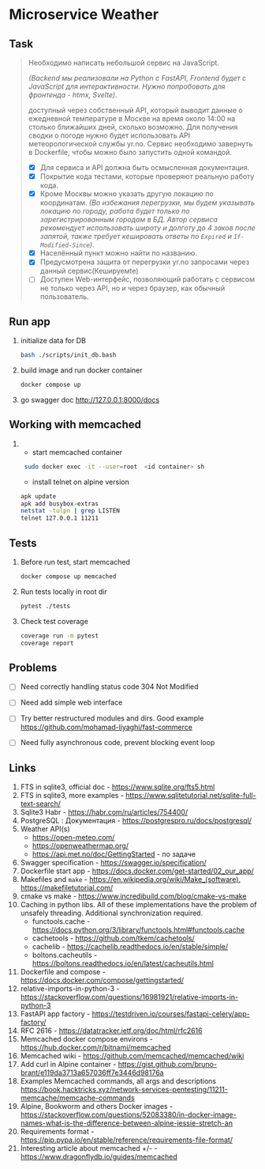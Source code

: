 # Microservice Weather

## Task

> Необходимо написать небольшой сервис на JavaScript.
> 
> _(Backend мы реализовали на Python с FastAPI, Frontend будет с JavaScript для интерактивности. 
> Нужно попробовать для фронтенда - htmx, Svelte)_.
> 
> доступный через собственный API, который выводит данные о ежедневной температуре в Москве 
> на время около 14:00 на столько ближайших дней, сколько возможно. Для получения сводки о погоде нужно будет
> использовать API метеорологической службы yr.no. Сервис необходимо завернуть в Dockerfile, чтобы можно было запустить 
> одной командой.
> 
> - [x] Для сервиса и API должна быть осмысленная документация.
> - [x] Покрытие кода тестами, которые проверяют реальную работу кода.
> - [x] Кроме Москвы можно указать другую локацию по координатам.
> _(Во избежания перегрузки, мы будем указывать локацию по городу, работа будет только по зарегистрированным 
> городам в БД. Автор сервиса рекомендует использовать широту и долготу до 4 заков после запятой, также требует
> кешировать ответы по `Expired` и `If-Modified-Since`)_.
> - [x] Населённый пункт можно найти по названию.
> - [x] Предусмотрена защита от перегрузки yr.no запросами через данный сервис(Кешируемte)
> - [ ] Доступен Web-интерфейс, позволяющий работать с сервисом не только через API, 
> но и через браузер, как обычный пользователь.


## Run app

1. initialize data for DB
   ```bash
   bash ./scripts/init_db.bash
   ```
2. build image and run docker container
   ```bash
   docker compose up
   ```
3. go swagger doc http://127.0.0.1:8000/docs


## Working with memcached

1. 
   - start memcached container
    ```bash
     sudo docker exec -it --user=root  <id container> sh
    ```
   - install telnet on alpine version
    ```bash
    apk update
    apk add busybox-extras
    netstat -tulpn | grep LISTEN
    telnet 127.0.0.1 11211
    ```

## Tests

1. Before run test, start memcached
    ```bash
    docker compose up memcached
    ```
    
2. Run tests locally in root dir
    ```bash
    pytest ./tests
    ```
3. Check test coverage
    ```bash
    coverage run -m pytest
    coverage report
    ```

## Problems

- [ ] Need correctly handling status code 304 Not Modified
- [ ] Need add simple web interface
- [ ] Try better restructured modules and dirs. Good example https://github.com/mohamad-liyaghi/fast-commerce
- [ ] Need fully asynchronous code, prevent blocking event loop


## Links

1. FTS in sqlite3, official doc - https://www.sqlite.org/fts5.html
2. FTS in sqlite3, more examples - https://www.sqlitetutorial.net/sqlite-full-text-search/
3. Sqlite3 Habr - https://habr.com/ru/articles/754400/
4. PostgreSQL : Документация - https://postgrespro.ru/docs/postgresql/
5. Weather API(s)
   + https://open-meteo.com/
   + https://openweathermap.org/
   + https://api.met.no/doc/GettingStarted - по задаче
6. Swagger specification - https://swagger.io/specification/
7. Dockerfile start app - https://docs.docker.com/get-started/02_our_app/
8. Makefiles and `make` - https://en.wikipedia.org/wiki/Make_(software), https://makefiletutorial.com/
9. cmake vs make - https://www.incredibuild.com/blog/cmake-vs-make
10. Caching in python libs. All of these implementations have the problem of unsafely threading.
Additional synchronization required.
    + functools.cache - https://docs.python.org/3/library/functools.html#functools.cache
    + cachetools - https://github.com/tkem/cachetools/
    + cachelib - https://cachelib.readthedocs.io/en/stable/simple/
    + boltons.cacheutils - https://boltons.readthedocs.io/en/latest/cacheutils.html
11. Dockerfile and compose - https://docs.docker.com/compose/gettingstarted/
12. relative-imports-in-python-3 - https://stackoverflow.com/questions/16981921/relative-imports-in-python-3
13. FastAPI app factory - https://testdriven.io/courses/fastapi-celery/app-factory/
14. RFC 2616 - https://datatracker.ietf.org/doc/html/rfc2616
15. Memcached docker compose environs - https://hub.docker.com/r/bitnami/memcached
16. Memcached wiki - https://github.com/memcached/memcached/wiki
17. Add curl in Alpine container - https://gist.github.com/bruno-brant/e119da3713a657036ff7e3446d98176a
18. Examples Memcached commands, all args and descriptions
    https://book.hacktricks.xyz/network-services-pentesting/11211-memcache/memcache-commands
19. Alpine, Bookworm and others Docker images -
    https://stackoverflow.com/questions/52083380/in-docker-image-names-what-is-the-difference-between-alpine-jessie-stretch-an
20. Requirements format - https://pip.pypa.io/en/stable/reference/requirements-file-format/
21. Interesting article about memcached +/- - https://www.dragonflydb.io/guides/memcached

